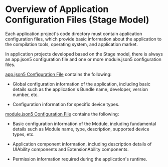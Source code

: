 # Overview of Application Configuration Files (Stage Model)

Each application project's code directory must contain application configuration files, which provide basic information about the application to the compilation tools, operating system, and application market.

In application projects developed based on the Stage model, there is always an app.json5 configuration file and one or more module.json5 configuration files.

[app.json5 Configuration File](app-configuration-file.md) contains the following:

- Global configuration information of the application, including basic details such as the application's Bundle name, developer, version number, etc.

- Configuration information for specific device types.

[module.json5 Configuration File](module-configuration-file.md) contains the following:

- Basic configuration information of the Module, including fundamental details such as Module name, type, description, supported device types, etc.

- Application component information, including description details of UIAbility components and ExtensionAbility components.

- Permission information required during the application's runtime.